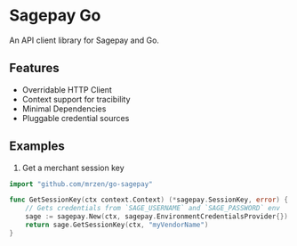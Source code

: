 Sagepay Go
==========

An API client library for Sagepay and Go.


Features
--------

* Overridable HTTP Client
* Context support for tracibility
* Minimal Dependencies
* Pluggable credential sources


Examples
--------

1. Get a merchant session key

````go
import "github.com/mrzen/go-sagepay"

func GetSessionKey(ctx context.Context) (*sagepay.SessionKey, error) {
    // Gets credentials from `SAGE_USERNAME` and `SAGE_PASSWORD` env
    sage := sagepay.New(ctx, sagepay.EnvironmentCredentialsProvider{})
    return sage.GetSessionKey(ctx, "myVendorName")
}
````